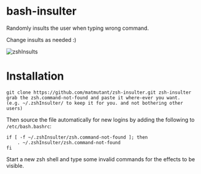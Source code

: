 # bash-insulter
Randomly insults the user when typing wrong command.

Change insults as needed :)

![zshInsults](https://github.com/matmutant/zsh-insulter/blob/master/zshInsults.png)

# Installation

    git clone https://github.com/matmutant/zsh-insulter.git zsh-insulter
    grab the zsh.command-not-found and paste it where-ever you want. 
    (e.g. ~/.zshInsulter/ to keep it for you. and not bothering other users)

Then source the file automatically for new logins by adding the following to `/etc/bash.bashrc`:
```
if [ -f ~/.zshInsulter/zsh.command-not-found ]; then
    . ~/.zshInsulter/zsh.command-not-found
fi
```
Start a new zsh shell and type some invalid commands for the effects to be visible.

